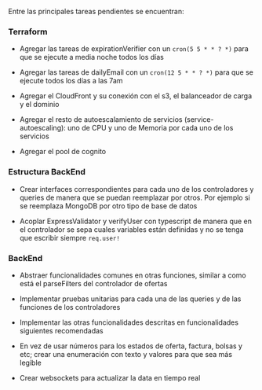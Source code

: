 Entre las principales tareas pendientes se encuentran:

### Terraform

- Agregar las tareas de expirationVerifier con un `cron(5 5 * * ? *)` para que se ejecute a media noche todos los días

- Agregar las tareas de dailyEmail con un `cron(12 5 * * ? *)` para que se ejecute todos los días a las 7am

- Agregar el CloudFront y su conexión con el s3, el balanceador de carga y el dominio

- Agregar el resto de autoescalamiento de servicios (service-autoescaling): uno de CPU y uno de Memoria por cada uno de los servicios

- Agregar el pool de cognito

### Estructura BackEnd

- Crear interfaces correspondientes para cada uno de los controladores y queries de manera que se puedan reemplazar por otros. Por ejemplo si se reemplaza MongoDB por otro tipo de base de datos

- Acoplar ExpressValidator y verifyUser con typescript de manera que en el controlador se sepa cuales variables están definidas y no se tenga que escribir siempre `req.user!`

### BackEnd

- Abstraer funcionalidades comunes en otras funciones, similar a como está el parseFilters del controlador de ofertas

- Implementar pruebas unitarias para cada una de las queries y de las funciones de los controladores

- Implementar las otras funcionalidades descritas en funcionalidades siguientes recomendadas

- En vez de usar números para los estados de oferta, factura, bolsas y etc; crear una enumeración con texto y valores para que sea más legible

- Crear websockets para actualizar la data en tiempo real
